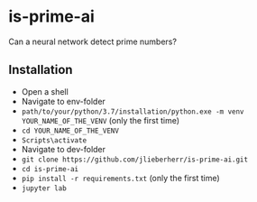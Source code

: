 # is-prime-ai
Can a neural network detect prime numbers?

## Installation
- Open a shell
- Navigate to env-folder
- ```path/to/your/python/3.7/installation/python.exe -m venv YOUR_NAME_OF_THE_VENV``` (only the first time)
- ```cd YOUR_NAME_OF_THE_VENV```
- ```Scripts\activate```
- Navigate to dev-folder
- ```git clone https://github.com/jlieberherr/is-prime-ai.git```
- ```cd is-prime-ai```
- ```pip install -r requirements.txt``` (only the first time)
- ```jupyter lab```
